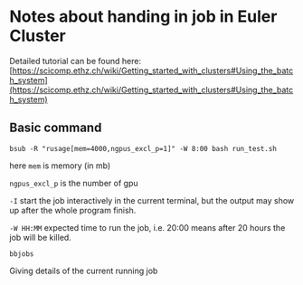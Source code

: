 # Notes about handing in job in Euler Cluster

Detailed tutorial can be found here: [https://scicomp.ethz.ch/wiki/Getting_started_with_clusters#Using_the_batch_system](https://scicomp.ethz.ch/wiki/Getting_started_with_clusters#Using_the_batch_system)
## Basic command

```
bsub -R "rusage[mem=4000,ngpus_excl_p=1]" -W 8:00 bash run_test.sh 
```
here ```mem``` is memory (in mb)

```ngpus_excl_p``` is the number of gpu

```-I```  start the job interactively in the current terminal, but the output may show up after the whole program finish.

```-W HH:MM``` expected time to run the job, i.e. 20:00 means after 20 hours the job will be killed.


```
bbjobs
```
Giving details of the current running job


